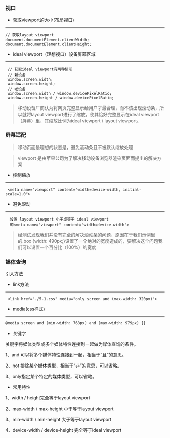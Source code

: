 ### 视口
- 获取viewport的大小(布局视口)

----------


    // 获取layout viewport
    document.documentElement.clientWidth;
    document.documentElement.clientHeight;

- ideal viewport（理想视口）设备屏幕区域

----------
     // 获取ideal viewport有两种情形
     // 新设备
     window.screen.width;
     window.screen.height;
     // 老设备
     window.screen.width / window.devicePixelRatio;
     window.screen.height / window.devicePixelRatio;


>移动设备厂商认为将网页完整显示给用户才最合理，而不该出现滚动条，所以就将layout viewport进行了缩放，使其恰好完整显示在ideal viewport（屏幕）里，其缩放比例为ideal viewport / layout viewport。

### 屏幕适配
> 移动页面最理想的状态是，避免滚动条且不被默认缩放处理

> viewport 是由苹果公司为了解决移动设备浏览器渲染页面而提出的解决方案

 - 控制缩放
 
----------

     <meta name="viewport" content="width=device-width, initial-scale=1.0">

- 避免滚动

----------

      设置 layout viewport 小于或等于 ideal viewport
      即<meta name="viewport" content="width=device-width">
> 经测试发现我们并没有完全的解决滚动条的问题，原因在于我们示例里的.box {width: 490px;}设置了一个绝对的宽度造成的，要解决这个问题我们可以设置一个百分比（100%）的宽度

### 媒体查询

 引入方法

 - link方法
 

----------

     <link href="./5-1.css" media="only screen and (max-width: 320px)">
 - media(css样式)
 

----------
    @media screen and (min-width: 768px) and (max-width: 979px) {}



- 关键字
 
 关键字将媒体类型或多个媒体特性连接到一起做为媒体查询的条件。

1、and 可以将多个媒体特性连接到一起，相当于“且”的意思。

2、not 排除某个媒体类型，相当于“非”的意思，可以省略。

3、only指定某个特定的媒体类型，可以省略。

- 常用特性

1、width / height完全等于layout viewport

2、max-width / max-height 小于等于layout viewport

3、min-width / min-height 大于等于layout viewport

4、device-width / device-height 完全等于ideal viewport

